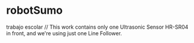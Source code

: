 # robotSumo
trabajo escolar
// This work contains only one Ultrasonic Sensor HR-SR04 in front, and we're using just one Line Follower.
